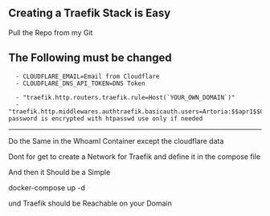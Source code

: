 Creating a Traefik Stack is Easy
--------------------------
Pull the Repo from my Git

## The Following must be changed 

      - CLOUDFLARE_EMAIL=Email from Cloudflare 
      - CLOUDFLARE_DNS_API_TOKEN=DNS Token

      - "traefik.http.routers.traefik.rule=Host(`YOUR_OWN_DOMAIN`)"
      - "traefik.http.middlewares.authtraefik.basicauth.users=Artoria:$$apr1$$0a81n459$$nTRBfyWQjUaHWZujOmf3x/" password is encrypted with htpasswd use only if needed 

---------------
Do the Same in the WhoamI Container except the cloudflare data 

Dont for get to create a Network for Traefik and define it in the compose file 

And then it Should be a Simple

docker-compose up -d 

und Traefik should be Reachable on your Domain



        